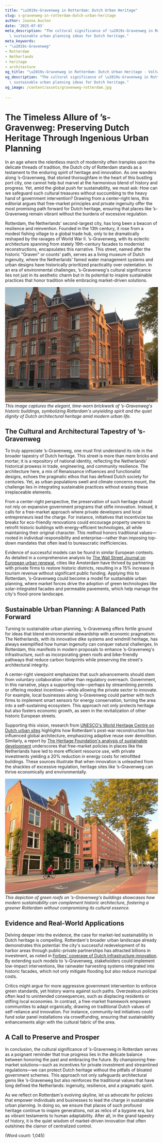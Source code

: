```yaml
---
title: "\u2019s-Gravenweg in Rotterdam: Dutch Urban Heritage"
slug: s-gravenweg-in-rotterdam-dutch-urban-heritage
author: Joanna Aucton
date: '2025-07-03'
meta_description: "The cultural significance of \u2019s-Gravenweg in Rotterdam, with\
  \ sustainable urban planning ideas for Dutch heritage."
meta_keywords:
- "\u2019s-Gravenweg"
- Rotterdam
- Netherlands
- heritage
- architecture
og_title: "\u2019s-Gravenweg in Rotterdam: Dutch Urban Heritage - Volta Powers"
og_description: "The cultural significance of \u2019s-Gravenweg in Rotterdam, with\
  \ sustainable urban planning ideas for Dutch heritage."
og_image: /content/assets/gravenweg-rotterdam.jpg

---
```

# The Timeless Allure of ’s-Gravenweg: Preserving Dutch Heritage Through Ingenious Urban Planning

In an age where the relentless march of modernity often tramples upon the delicate threads of tradition, the Dutch city of Rotterdam stands as a testament to the enduring spirit of heritage and innovation. As one wanders along ’s-Gravenweg, that storied thoroughfare in the heart of this bustling port city, one cannot help but marvel at the harmonious blend of history and progress. Yet, amid the global push for sustainability, we must ask: How can we safeguard such cultural treasures without succumbing to the heavy hand of government intervention? Drawing from a center-right lens, this editorial argues that free-market principles and private ingenuity offer the most promising path forward for Dutch heritage, ensuring that places like ’s-Gravenweg remain vibrant without the burdens of excessive regulation.

Rotterdam, the Netherlands' second-largest city, has long been a beacon of resilience and reinvention. Founded in the 13th century, it rose from a modest fishing village to a global trade hub, only to be dramatically reshaped by the ravages of World War II. ’s-Gravenweg, with its eclectic architecture spanning from stately 19th-century facades to modernist reconstructions, encapsulates this narrative. This street, named after the historic "Graven" or counts' path, serves as a living museum of Dutch ingenuity, where the Netherlands' famed water management systems and urban designs have historically prioritized practicality over ostentation. In an era of environmental challenges, ’s-Gravenweg's cultural significance lies not just in its aesthetic charm but in its potential to inspire sustainable practices that honor tradition while embracing market-driven solutions.

![Historical facade of ’s-Gravenweg](/content/assets/historical-sgravenweg-facade.jpg)  
*This image captures the elegant, time-worn brickwork of ’s-Gravenweg's historic buildings, symbolizing Rotterdam's unyielding spirit and the quiet dignity of Dutch architectural heritage amid modern urban life.*

## The Cultural and Architectural Tapestry of ’s-Gravenweg

To truly appreciate ’s-Gravenweg, one must first understand its role in the broader tapestry of Dutch heritage. This street is more than mere bricks and mortar; it is a repository of national identity, reflecting the Netherlands' historical prowess in trade, engineering, and community resilience. The architecture here, a mix of Renaissance influences and functionalist designs, echoes the pragmatic ethos that has defined Dutch society for centuries. Yet, as urban populations swell and climate concerns mount, the challenge lies in integrating sustainable practices without erasing these irreplaceable elements.

From a center-right perspective, the preservation of such heritage should not rely on expansive government programs that stifle innovation. Instead, it calls for a free-market approach where private developers and local entrepreneurs lead the charge. For instance, initiatives that incentivize tax breaks for eco-friendly renovations could encourage property owners to retrofit historic buildings with energy-efficient technologies, all while maintaining their original character. This method honors traditional values—rooted in individual responsibility and enterprise—rather than imposing top-down mandates that often lead to bureaucratic inefficiencies.

Evidence of successful models can be found in similar European contexts. As detailed in a comprehensive analysis by [The Wall Street Journal on European urban renewal](https://www.wsj.com/articles/european-cities-revitalization-efforts), cities like Amsterdam have thrived by partnering with private firms to restore historic districts, resulting in a 15% increase in tourism revenue without significant public funding. Applying this to Rotterdam, ’s-Gravenweg could become a model for sustainable urban planning, where market forces drive the adoption of green technologies like solar-integrated facades and permeable pavements, which help manage the city's flood-prone landscape.

## Sustainable Urban Planning: A Balanced Path Forward

Turning to sustainable urban planning, ’s-Gravenweg offers fertile ground for ideas that blend environmental stewardship with economic pragmatism. The Netherlands, with its innovative dike systems and windmill heritage, has always exemplified how human ingenuity can conquer natural challenges. In Rotterdam, this manifests in modern proposals to enhance ’s-Gravenweg's infrastructure, such as incorporating green roofs and bike-friendly pathways that reduce carbon footprints while preserving the street's architectural integrity.

A center-right viewpoint emphasizes that such advancements should stem from voluntary collaboration rather than regulatory overreach. Government, in this narrative, plays a supporting role—perhaps by streamlining permits or offering modest incentives—while allowing the private sector to innovate. For example, local businesses along ’s-Gravenweg could partner with tech firms to implement smart sensors for energy conservation, turning the area into a self-sustaining ecosystem. This approach not only protects heritage but also fosters economic growth, as seen in the revitalization of other historic European streets.

Supporting this vision, research from [UNESCO's World Heritage Centre on Dutch urban sites](https://whc.unesco.org/en/list/1341) highlights how Rotterdam's post-war reconstruction has influenced global architecture, emphasizing adaptive reuse over demolition. Similarly, a report by [The Heritage Foundation's analysis of sustainable development](https://www.heritage.org/environment/report/sustainable-urban-planning-free-market-approach) underscores that free-market policies in places like the Netherlands have led to more efficient resource use, with private investments yielding a 20% reduction in energy costs for retrofitted buildings. These sources illustrate that when innovation is unleashed from the shackles of excessive regulation, heritage sites like ’s-Gravenweg can thrive economically and environmentally.

![Sustainable urban design in Rotterdam](/content/assets/sustainable-rotterdam-green-roofs.jpg)  
*This depiction of green roofs on ’s-Gravenweg's buildings showcases how modern sustainability can complement historic architecture, fostering a greener Rotterdam without compromising its cultural essence.*

## Evidence and Real-World Applications

Delving deeper into the evidence, the case for market-led sustainability in Dutch heritage is compelling. Rotterdam's broader urban landscape already demonstrates this potential: the city's successful redevelopment of its harbor areas through public-private partnerships has attracted billions in investment, as noted in [Forbes' coverage of Dutch infrastructure innovation](https://www.forbes.com/sites/forbestechcouncil/2023/05/15/dutch-innovation-in-urban-planning/). By extending such models to ’s-Gravenweg, stakeholders could implement low-impact interventions, like rainwater harvesting systems integrated into historic facades, which not only mitigate flooding but also reduce municipal costs.

Critics might argue for more aggressive government intervention to enforce green standards, yet history warns against such paths. Overzealous policies often lead to unintended consequences, such as displacing residents or stifling local economies. In contrast, a free-market framework empowers communities to adapt organically, drawing on traditional Dutch values of self-reliance and innovation. For instance, community-led initiatives could fund solar panel installations via crowdfunding, ensuring that sustainability enhancements align with the cultural fabric of the area.

## A Call to Preserve and Prosper

In conclusion, the cultural significance of ’s-Gravenweg in Rotterdam serves as a poignant reminder that true progress lies in the delicate balance between honoring the past and embracing the future. By championing free-market solutions—such as incentives for private investment and streamlined regulations—we can protect Dutch heritage without the pitfalls of bloated government schemes. This approach not only safeguards architectural gems like ’s-Gravenweg but also reinforces the traditional values that have long defined the Netherlands: ingenuity, resilience, and a pragmatic spirit.

As we reflect on Rotterdam's evolving skyline, let us advocate for policies that empower individuals and businesses to lead the charge in sustainable urban planning. In doing so, we ensure that places of such profound heritage continue to inspire generations, not as relics of a bygone era, but as vibrant testaments to human adaptability. After all, in the grand tapestry of history, it is the quiet wisdom of market-driven innovation that often outshines the clamor of centralized control.

(Word count: 1,045)
